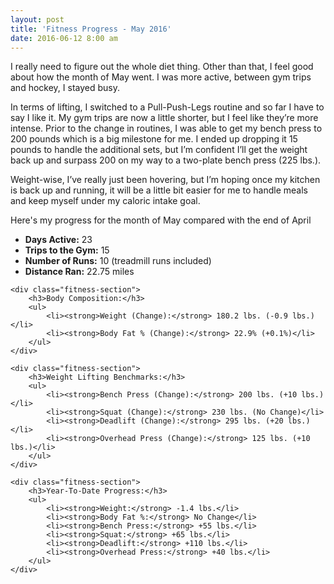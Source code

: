 ```yaml
---
layout: post
title: 'Fitness Progress - May 2016'
date: 2016-06-12 8:00 am
---
```


I really need to figure out the whole diet thing. Other than that, I feel good about how the month of May went. I was more active, between gym trips and hockey, I stayed busy.

In terms of lifting, I switched to a Pull-Push-Legs routine and so far I have to say I like it. My gym trips are now a little shorter, but I feel like they’re more intense. Prior to the change in routines, I was able to get my bench press to 200 pounds which is a big milestone for me. I ended up dropping it 15 pounds to handle the additional sets, but I’m confident I’ll get the weight back up and surpass 200 on my way to a two-plate bench press (225 lbs.).

Weight-wise, I’ve really just been hovering, but I’m hoping once my kitchen is back up and running, it will be a little bit easier for me to handle meals and keep myself under my caloric intake goal.

Here's my progress for the month of May compared with the end of April

<div class="fitness-progress">
    <div class="fitness-section">
        <ul>
            <li><strong>Days Active:</strong> 23</li>
            <li><strong>Trips to the Gym:</strong> 15</li>
            <li><strong>Number of Runs:</strong> 10 (treadmill runs included)</li>
            <li><strong>Distance Ran:</strong> 22.75 miles</li>
        </ul>
    </div>

    <div class="fitness-section">
        <h3>Body Composition:</h3>
        <ul>
            <li><strong>Weight (Change):</strong> 180.2 lbs. (-0.9 lbs.)</li>
            <li><strong>Body Fat % (Change):</strong> 22.9% (+0.1%)</li>
        </ul>
    </div>

    <div class="fitness-section">
        <h3>Weight Lifting Benchmarks:</h3>
        <ul>
            <li><strong>Bench Press (Change):</strong> 200 lbs. (+10 lbs.)</li>
            <li><strong>Squat (Change):</strong> 230 lbs. (No Change)</li>
            <li><strong>Deadlift (Change):</strong> 295 lbs. (+20 lbs.)</li>
            <li><strong>Overhead Press (Change):</strong> 125 lbs. (+10 lbs.)</li>
        </ul>
    </div>

    <div class="fitness-section">
        <h3>Year-To-Date Progress:</h3>
        <ul>
            <li><strong>Weight:</strong> -1.4 lbs.</li>
            <li><strong>Body Fat %:</strong> No Change</li>
            <li><strong>Bench Press:</strong> +55 lbs.</li>
            <li><strong>Squat:</strong> +65 lbs.</li>
            <li><strong>Deadlift:</strong> +110 lbs.</li>
            <li><strong>Overhead Press:</strong> +40 lbs.</li>
        </ul>
    </div>

</div>

